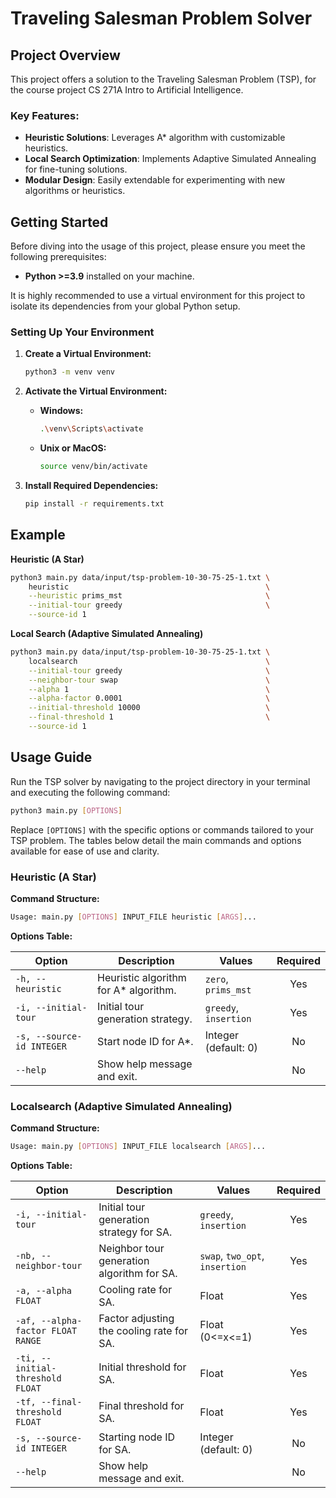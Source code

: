 # Traveling Salesman Problem Solver

## Project Overview

This project offers a solution to the Traveling Salesman Problem (TSP), for the course project CS 271A Intro to Artificial Intelligence.

### Key Features:
- **Heuristic Solutions**: Leverages A* algorithm with customizable heuristics.
- **Local Search Optimization**: Implements Adaptive Simulated Annealing for fine-tuning solutions.
- **Modular Design**: Easily extendable for experimenting with new algorithms or heuristics.

## Getting Started

Before diving into the usage of this project, please ensure you meet the following prerequisites:

- **Python >=3.9** installed on your machine.

It is highly recommended to use a virtual environment for this project to isolate its dependencies from your global Python setup.

### Setting Up Your Environment

1. **Create a Virtual Environment:**
    ```bash
    python3 -m venv venv
    ```

2. **Activate the Virtual Environment:**
    - **Windows:**
        ```bash
        .\venv\Scripts\activate
        ```
    - **Unix or MacOS:**
        ```bash
        source venv/bin/activate
        ```

3. **Install Required Dependencies:**
    ```bash
    pip install -r requirements.txt
    ```

## Example

**Heuristic (A Star)**
```bash
python3 main.py data/input/tsp-problem-10-30-75-25-1.txt \
    heuristic                                            \
    --heuristic prims_mst                                \
    --initial-tour greedy                                \
    --source-id 1
```

**Local Search (Adaptive Simulated Annealing)**
```bash
python3 main.py data/input/tsp-problem-10-30-75-25-1.txt \
    localsearch                                          \
    --initial-tour greedy                                \
    --neighbor-tour swap                                 \
    --alpha 1                                            \
    --alpha-factor 0.0001                                \
    --initial-threshold 10000                            \
    --final-threshold 1                                  \
    --source-id 1
```

## Usage Guide

Run the TSP solver by navigating to the project directory in your terminal and executing the following command:

```bash
python3 main.py [OPTIONS]
```

Replace `[OPTIONS]` with the specific options or commands tailored to your TSP problem. The tables below detail the main commands and options available for ease of use and clarity.

### Heuristic (A Star)

**Command Structure:**
```bash
Usage: main.py [OPTIONS] INPUT_FILE heuristic [ARGS]...
```

**Options Table:**

| Option                   | Description                                                  | Values                                | Required |
|--------------------------|--------------------------------------------------------------|---------------------------------------|:--------:|
| `-h, --heuristic`        | Heuristic algorithm for A* algorithm.                        | `zero`, `prims_mst`            |   Yes    |
| `-i, --initial-tour`     | Initial tour generation strategy.                            | `greedy`, `insertion`                 |   Yes    |
| `-s, --source-id INTEGER`| Start node ID for A*.                                        | Integer (default: 0)                  |    No    |
| `--help`                 | Show help message and exit.                                  |                                       |    No    |

### Localsearch (Adaptive Simulated Annealing)

**Command Structure:**
```bash
Usage: main.py [OPTIONS] INPUT_FILE localsearch [ARGS]...
```

**Options Table:**

| Option                          | Description                                                   | Values                                  | Required |
|---------------------------------|---------------------------------------------------------------|-----------------------------------------|:--------:|
| `-i, --initial-tour`            | Initial tour generation strategy for SA.                      | `greedy`, `insertion`                   |   Yes    |
| `-nb, --neighbor-tour`          | Neighbor tour generation algorithm for SA.                    | `swap`, `two_opt`, `insertion`          |   Yes    |
| `-a, --alpha FLOAT`             | Cooling rate for SA.                                          | Float                                   |   Yes    |
| `-af, --alpha-factor FLOAT RANGE`| Factor adjusting the cooling rate for SA.                    | Float (0<=x<=1)                         |   Yes    |
| `-ti, --initial-threshold FLOAT`| Initial threshold for SA.                                     | Float                                   |   Yes    |
| `-tf, --final-threshold FLOAT`  | Final threshold for SA.                                       | Float                                   |   Yes    |
| `-s, --source-id INTEGER`       | Starting node ID for SA.                                      | Integer (default: 0)                    |    No    |
| `--help`                        | Show help message and exit.                                   |                                         |    No    |
